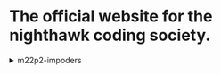 # The official website for the nighthawk coding society.

<details>
    <summary>m22p2-impoders</summary>
    
## Team Members

- Paul Bokelman, Brayden Basinger, Jacqueline Cheng, and Luca Pinto
- [team journal](https://docs.google.com/spreadsheets/d/1BtM0mKNluT8twAJofvVLNdhuN0vM3DO1i8dm5BVb0lM/edit?usp=sharing)

## Overall Project Review

### Design

- Upgraded version of the Nighthawk Society Website
- Will serve as a place for all computer science A students to come together and look over content as the trimester moves on
- Each individual page will have its own topic from the trimester, for example the original website includes a fibonacci section where there is a working fibonacci program that the student can interact with
- Upgraded version will include more content, be more responsive and have a more visually appealing theme

### Technicals

- Will have individual pages for each topic discussed throughout the trimester
- Each page will include a runnable program that is connected via the front end so the user may actually see the result ouptut
- Future introduction of a forum where students can talk to each other about problems they have encountered in their code
- Each topic such as "Databases" will have subtopics that further breakdown the overlying topic with easier to understand sections
- Background of mainpage will be fully responsive and will change seasons as they change in real life
- Will also include a news section that will feature a summary of any news that came up during class that week or any new due dates in the near future
- Best projects from the trimester will be featured on their own subpage
- Subpage that includes information on how to get different aspects of a site setup, such as a simple repository or connecting it to intelij
- Each program featured will also include code that the user may see so they can understand how the overall program works
- End result will one day be passed on to Mr. Mort himself in order to continue the legacy

### Github

- Jacqueline: On Wiki containing Management Plan, forking, branching, pull request

### Deployment

**Client**

- Deploy Next.js application through vercel for free and constant uptime

**Server**

- **Flask**
  - Deploy through heroku or raspberry pi under client domain with api prefix
- **Springboot**
  - Deploy through heroku or raspberry pi under client domain with api prefix

### Scrumboard

- Brayden and Technical Officer. Make a presentation for unit 3 with TPT.

<sub>

<b>Git policy:</b> We will not use branches but will work really hard to not break master branch.

</sub>
  
</details>


